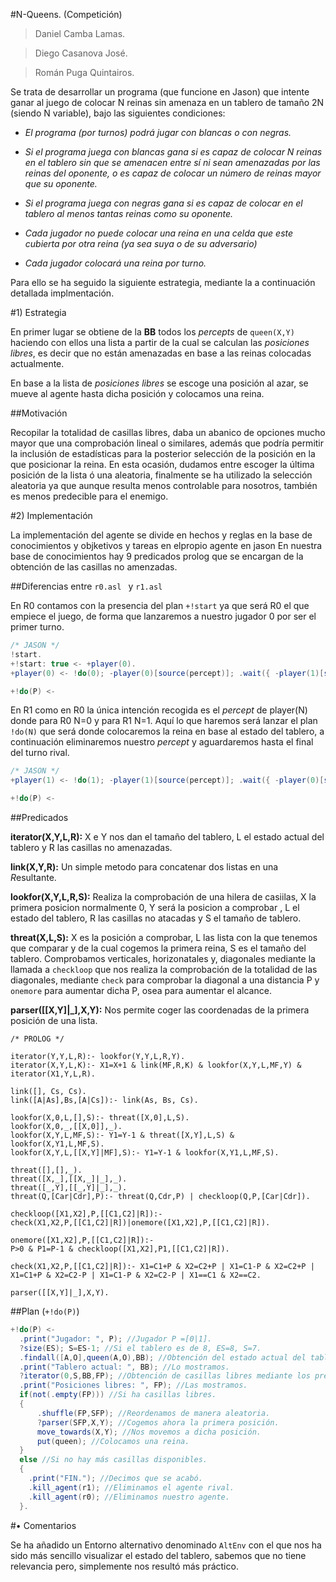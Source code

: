 #N-Queens. (Competición)

>Daniel Camba Lamas.


>Diego Casanova José.


>Román Puga Quintairos.



Se trata de desarrollar un programa (que funcione en Jason) que intente ganar al juego de colocar N reinas sin amenaza en un tablero de tamaño 2N (siendo N variable), bajo las siguientes condiciones:

-   *El programa (por turnos) podrá jugar con blancas o con negras.* 


-   *Si el programa juega con blancas gana si es capaz de colocar N reinas en el tablero sin que se amenacen entre sí ni sean amenazadas por las reinas del oponente, o es capaz de colocar un número de reinas mayor que su oponente.*


-   *Si el programa juega con negras gana si es capaz de colocar en el tablero al menos tantas reinas como su oponente.*


-   *Cada jugador no puede colocar una reina en una celda que este cubierta por otra reina (ya sea suya o de su adversario)*


-   *Cada jugador colocará una reina por turno.*

Para ello se ha seguido la siguiente estrategia, mediante la a continuación detallada implmentación.





#1) Estrategia

En primer lugar se obtiene de la **BB** todos los *percepts* de `queen(X,Y)` haciendo con ellos una lista a partir de la cual se calculan las *posiciones libres*, es decir que no están amenazadas en base a las reinas colocadas actualmente.

En base a la lista de *posiciones libres* se escoge una posición al azar, se mueve al agente hasta dicha posición y colocamos una reina.

##Motivación

Recopilar la totalidad de casillas libres, daba un abanico de opciones mucho mayor que una comprobación lineal o similares, además que podría permitir la inclusión de estadísticas para la posterior selección de la posición en la que posicionar la reina. En esta ocasión, dudamos entre escoger la última posición de la lista ó una aleatoria, finalmente se ha utilizado la selección aleatoria ya que aunque resulta menos controlable para nosotros, también es menos predecible para el enemigo.





#2) Implementación

La implementación del agente se divide en hechos y reglas en la base de conocimientos y objketivos y tareas en elpropio agente en jason En nuestra base de conocimientos hay 9 predicados prolog que se encargan de la obtención de las casillas no amenzadas.



##Diferencias entre `r0.asl ` y `r1.asl`

En R0 contamos con la presencia del plan `+!start`  ya que será R0 el que empiece el juego, de forma que lanzaremos a nuestro jugador 0 por ser el primer turno.

```java
/* JASON */
!start.
+!start: true <- +player(0).
+player(0) <- !do(0); -player(0)[source(percept)]; .wait({ -player(1)[source(percept)] }).

+!do(P) <-
```

En R1 como en R0 la única intención recogida es el *percept* de player(N) donde para R0 N=0 y para R1 N=1. Aquí lo que haremos será lanzar el plan `!do(N)` que será donde colocaremos la reina en base al estado del tablero, a continuación eliminaremos nuestro *percept* y aguardaremos hasta el final del turno rival. 

```java
/* JASON */
+player(1) <- !do(1); -player(1)[source(percept)]; .wait({ -player(0)[source(percept)] }).

+!do(P) <-
```



##Predicados

**iterator(X,Y,L,R):** X e Y nos dan el tamaño del tablero, L el estado actual del tablero y R las casillas no amenazadas.

**link(X,Y,R):** Un simple metodo para concatenar dos listas en una *R*esultante.

**lookfor(X,Y,L,R,S):** Realiza la comprobación de una hilera de casiilas, X la primera posicion normalmente 0, Y será la posicion a comprobar , L el estado del tablero, R las casillas no atacadas y S el tamaño de tablero.

**threat(X,L,S):**  X es la posición a comprobar, L las lista con la que tenemos que comparar y de la cual cogemos la primera reina, S es el tamaño del tablero. Comprobamos verticales, horizonatales y, diagonales mediante la llamada a `checkloop` que nos realiza la comprobación de la totalidad de las diagonales, mediante `check` para comprobar la diagonal a una distancia P y `onemore` para aumentar dicha P, osea para aumentar el alcance.

**parser([[X,Y]|_],X,Y):** Nos permite coger las coordenadas de la primera posición de una lista.

```jade
/* PROLOG */

iterator(Y,Y,L,R):- lookfor(Y,Y,L,R,Y).
iterator(X,Y,L,K):- X1=X+1 & link(MF,R,K) & lookfor(X,Y,L,MF,Y) & iterator(X1,Y,L,R).

link([], Cs, Cs).
link([A|As],Bs,[A|Cs]):- link(As, Bs, Cs).

lookfor(X,0,L,[],S):- threat([X,0],L,S).
lookfor(X,0,_,[[X,0]],_).
lookfor(X,Y,L,MF,S):- Y1=Y-1 & threat([X,Y],L,S) & lookfor(X,Y1,L,MF,S).
lookfor(X,Y,L,[[X,Y]|MF],S):- Y1=Y-1 & lookfor(X,Y1,L,MF,S).

threat([],[],_).
threat([X,_],[[X,_]|_],_).
threat([_,Y],[[_,Y]|_],_).
threat(Q,[Car|Cdr],P):- threat(Q,Cdr,P) | checkloop(Q,P,[Car|Cdr]).

checkloop([X1,X2],P,[[C1,C2]|R]):-
check(X1,X2,P,[[C1,C2]|R])|onemore([X1,X2],P,[[C1,C2]|R]).

onemore([X1,X2],P,[[C1,C2]|R]):-
P>0 & P1=P-1 & checkloop([X1,X2],P1,[[C1,C2]|R]).

check(X1,X2,P,[[C1,C2]|R]):- X1=C1+P & X2=C2+P | X1=C1-P & X2=C2+P | X1=C1+P & X2=C2-P | X1=C1-P & X2=C2-P | X1==C1 & X2==C2.

parser([[X,Y]|_],X,Y).
```



##Plan (`+!do(P)`)

```java
+!do(P) <-
  .print("Jugador: ", P); //Jugador P =[0|1].
  ?size(ES); S=ES-1; //Si el tablero es de 8, ES=8, S=7.
  .findall([A,O],queen(A,O),BB); //Obtención del estado actual del tablero.
  .print("Tablero actual: ", BB); //Lo mostramos.
  ?iterator(0,S,BB,FP); //Obtención de casillas libres mediante los predicados.
  .print("Posiciones libres: ", FP); //Las mostramos.
  if(not(.empty(FP))) //Si ha casillas libres.
  {
      .shuffle(FP,SFP); //Reordenamos de manera aleatoria.
      ?parser(SFP,X,Y); //Cogemos ahora la primera posición.
      move_towards(X,Y); //Nos movemos a dicha posición.
      put(queen); //Colocamos una reina.
  }
  else //Si no hay más casillas disponibles.
  {
    .print("FIN."); //Decimos que se acabó.
    .kill_agent(r1); //Eliminamos el agente rival.
    .kill_agent(r0); //Eliminamos nuestro agente.
  }.
```



#• Comentarios

Se ha añadido un Entorno alternativo denominado `AltEnv` con el que nos ha sido más sencillo visualizar el estado del tablero, sabemos que no tiene relevancia pero, simplemente nos resultó más práctico.